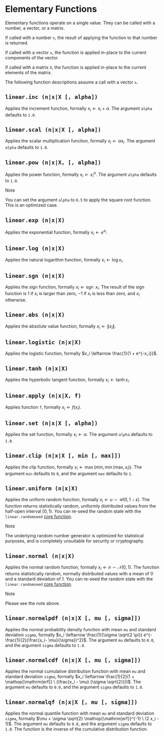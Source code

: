 # Elementary Functions

Elementary functions operate on a single value. They can be called with a number, a vector,
or a matrix.

If called with a number `n`, the result of applying the function to that number is returned.

If called with a vector `x`, the function is applied in-place to the current components of the
vector.

If called with a matrix `X`, the function is applied in-place to the current elements of the
matrix.

The following function descriptions assume a call with a vector `x`.


## `linear.inc (n|x|X [, alpha])`

Applies the increment function, formally $x_i \leftarrow x_i + \alpha$. The argument `alpha`
defaults to `1.0`.


## `linear.scal (n|x|X [, alpha])`

Applies the scalar multiplication function, formally $x_i \leftarrow \alpha x_i$. The argument
`alpha` defaults to `1.0`.


## `linear.pow (n|x|X, [, alpha])`

Applies the power function, formally $x_i \leftarrow {x_i}^\alpha$. The argument `alpha` defaults
to `1.0`.

> [!NOTE]
> You can set the argument `alpha` to `0.5` to apply the square root function. This is an
> optimized case.


## `linear.exp (n|x|X)`

Applies the exponential function, formally $x_i \leftarrow e^{x_i}$.


## `linear.log (n|x|X)`

Applies the natural logarithm function, formally $x_i \leftarrow \log x_i$.


## `linear.sgn (n|x|X)`

Applies the sign function, formally $x_i \leftarrow \mathop{\mathrm{sgn}} \  x_i$. The result of
the sign function is $1$ if $x_i$ is larger than zero, $-1$ if $x_i$ is less than zero, and $x_i$
otherwise.


## `linear.abs (n|x|X)`

Applies the absolute value function, formally $x_i \leftarrow \| x_i \|$.


## `linear.logistic (n|x|X)`

Applies the logistic function, formally $x_i \leftarrow \frac{1}{1 + e^{-x_i}}$.


## `linear.tanh (n|x|X)`

Applies the hyperbolic tangent function, formally $x_i \leftarrow \tanh x_i$.


## `linear.apply (n|x|X, f)`

Applies function `f`, formally $x_i \leftarrow f(x_i)$.


## `linear.set (n|x|X [, alpha])`

Applies the set function, formally $x_i \leftarrow \alpha$. The argument `alpha` defaults to `1.0`.


## `linear.clip (n|x|X [, min [, max]])`

Applies the clip function, formally $x_i \leftarrow \max(\textrm{min}, \min(\textrm{max}, x_i))$.
The argument `min` defaults to `0`, and the argument `max` defaults to `1`.


## `linear.uniform (n|x|X)`

Applies the uniform random function, formally $x_i \leftarrow u \sim \mathcal{U}(0, 1 - \epsilon)$.
The function returns statistically random, uniformly distributed values from the half-open
interval $[0, 1)$. You can re-seed the random state with the `linear.randomseed`
[core function](Core.md).

> [!NOTE]
> The underlying random number generator is optimized for statistical purposes, and is completely
> unsuitable for security or cryptography.


## `linear.normal (n|x|X)`

Applies the normal random function, formally $x_i \leftarrow n \sim \mathcal{N}(0, 1)$. The
function returns statistically random, normally distributed values with a mean of $0$ and a
standard deviation of $1$. You can re-seed the random state with the `linear.randomseed`
[core function](Core.md).

> [!NOTE]
> Please see the note above.


## `linear.normalpdf (n|x|X [, mu [, sigma]])`

Applies the normal probability density function with mean `mu` and standard deviation `sigma`,
formally $x_i \leftarrow \frac{1}{\sigma \sqrt{2 \pi}} e^{-\frac{1}{2}(\frac{x_i- \mu}{\sigma})^2}$.
The argument `mu` defaults to `0.0`, and the argument `sigma` defaults to `1.0`.


## `linear.normalcdf (n|x|X [, mu [, sigma]])`

Applies the normal cumulative distribution function with mean `mu` and standard deviation `sigma`,
formally $x_i \leftarrow \frac{1}{2}(1 + \mathop{\mathrm{erf}} \  (\frac{x_i - \mu}
{\sigma \sqrt{2}}))$. The argument `mu` defaults to `0.0`, and the argument `sigma` defaults to
`1.0`.


## `linear.normalqf (n|x|X [, mu [, sigma]])`

Applies the normal quantile function with mean `mu` and standard deviation `sigma`, formally
$\mu + \sigma \sqrt{2} \mathop{\mathrm{erf}}^{-1} \  (2 x_i - 1)$. The argument `mu`
defaults to `0.0`, and the argument `sigma` defaults to `1.0`. The function is the inverse of the
cumulative distribution function.
